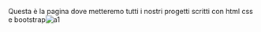 Questa è la pagina dove metteremo tutti i nostri progetti scritti con html css e bootstrap![a1](https://github.com/Carleoinserra/sviluppoweb/assets/28870796/912c9f29-37c2-4c34-8fd6-dcbf96b940af)
